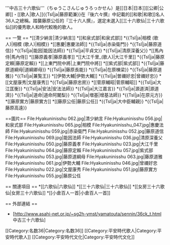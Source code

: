 '''中古三十六歌仙'''（ちゅうこさんじゅうろっかせん）是[[日本|日本]][[公卿|公卿]]・[[歌人|歌人]]{{Tsl|ja|藤原範兼}}在『後六々撰』中記載的[[和歌|和歌]]名人36人之總稱。踏襲藤原公任的『三十六人撰』，選定未選入[[三十六歌仙|三十六歌仙]]的優秀歌人和時代較晚的歌人。

== 一覽 ==
*[[清少納言|清少納言]] 
*[[和泉式部|和泉式部]]
*{{Tsl|ja|相模 (歌人)|相模 (歌人)|相模}}
*[[惠慶|惠慶法師]]
*{{Tsl|ja|赤染衛門}}
*{{Tsl|ja|藤原道信}}
*{{Tsl|ja|能因|能因法師}}
*{{Tsl|ja|平貞文}}
*{{Tsl|ja|清原深養父}}
*[[馬內侍|馬內侍]]
*[[藤原義孝|藤原義孝]]
*[[大江千里_(歌人)|大江千里]]
*{{Tsl|ja|藤原定頼|藤原定賴}}
*[[上東門院中將|上東門院中將]]
*[[紫式部|紫式部]]
*{{Tsl|ja|藤原道綱母|道綱卿母}}
*{{Tsl|ja|藤原長能}}
*{{Tsl|ja|在原棟梁}}
*{{Tsl|ja|藤原道雅}}
*{{Tsl|ja|兼覧王}}
*[[伊勢大輔|伊勢大輔]]
*{{Tsl|ja|曽禰好忠|曾禰好忠}}
*[[文屋康秀|文屋康秀]]
*{{Tsl|ja|藤原忠房}}
*[[菅原輔昭|菅原輔昭]]
*{{Tsl|ja|大江匡衡}}
*{{Tsl|ja|安法|安法法師}}
*{{Tsl|ja|大江嘉言}}
*{{Tsl|ja|源道済|源道濟}}
*{{Tsl|ja|道命|道命阿闍梨}}
*{{Tsl|ja|増基|增基法師}}
*{{Tsl|ja|在原元方}}
*[[藤原實方|藤原實方]]
*[[藤原公任|藤原公任]]
*{{Tsl|ja|大中臣輔親}}
*{{Tsl|ja|藤原高遠}}

==圖片==
<gallery>
File:Hyakuninisshu 062.jpg|清少納言 
File:Hyakuninisshu 056.jpg|和泉式部
File:Hyakuninisshu 065.jpg|相模
File:Hyakuninisshu_047.jpg|惠慶法師
File:Hyakuninisshu 059.jpg|赤染衛門
File:Hyakuninisshu 052.jpg|藤原道信
File:Hyakuninisshu 069.jpg|能因法師
File:Hyakuninisshu 036.jpg|清原深養父
File:Hyakuninisshu 050.jpg|藤原義孝
File:Hyakuninisshu 023.jpg|大江千里
File:Hyakuninisshu 064.jpg|藤原定賴
File:Hyakuninisshu 057.jpg|紫式部
File:Hyakuninisshu 053.jpg|藤原道綱母
File:Hyakuninisshu 063.jpg|藤原道雅
File:Hyakuninisshu 061.jpg|伊勢大輔
File:Hyakuninisshu 046.jpg|曾禰好忠
File:Hyakuninisshu 022.jpg|文屋康秀
File:Hyakuninisshu 051.jpg|藤原實方
File:Hyakuninisshu 055.jpg|藤原公任
</gallery>

== 關連項目 ==
*[[六歌仙|六歌仙]]
*[[三十六歌仙|三十六歌仙]]
*[[女房三十六歌仙|女房三十六歌仙]]
*[[小倉百人一首|小倉百人一首]]

== 外部連結 ==
* [http://www.asahi-net.or.jp/~sg2h-ymst/yamatouta/sennin/36ck_t.html 中古三十六歌仙]

[[Category:名数36|Category:名数36]]
[[Category:平安時代歌人|Category:平安時代歌人]]
[[Category:平安時代文化|Category:平安時代文化]]